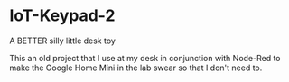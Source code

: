# IoT-Keypad-2
A BETTER silly little desk toy

This an old project that I use at my desk in conjunction with Node-Red to make the Google Home Mini in the lab swear so that I don't need to.
